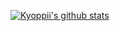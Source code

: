 [![Kyoppii's github stats](https://github-readme-stats.vercel.app/api?username=kyoppii13)](https://github.com/anuraghazra/github-readme-stats)
